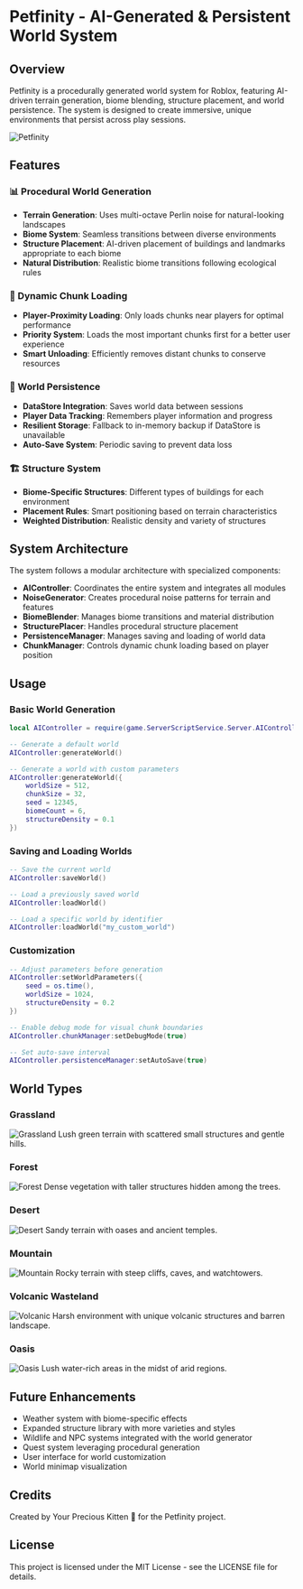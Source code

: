 # Petfinity - AI-Generated & Persistent World System

## Overview

Petfinity is a procedurally generated world system for Roblox, featuring AI-driven terrain generation, biome blending, structure placement, and world persistence. The system is designed to create immersive, unique environments that persist across play sessions.

![Petfinity](https://example.com/petfinity_banner.png)

## Features

### 📊 Procedural World Generation
- **Terrain Generation**: Uses multi-octave Perlin noise for natural-looking landscapes
- **Biome System**: Seamless transitions between diverse environments
- **Structure Placement**: AI-driven placement of buildings and landmarks appropriate to each biome
- **Natural Distribution**: Realistic biome transitions following ecological rules

### 🔄 Dynamic Chunk Loading
- **Player-Proximity Loading**: Only loads chunks near players for optimal performance
- **Priority System**: Loads the most important chunks first for a better user experience
- **Smart Unloading**: Efficiently removes distant chunks to conserve resources

### 💾 World Persistence
- **DataStore Integration**: Saves world data between sessions
- **Player Data Tracking**: Remembers player information and progress
- **Resilient Storage**: Fallback to in-memory backup if DataStore is unavailable
- **Auto-Save System**: Periodic saving to prevent data loss

### 🏗️ Structure System
- **Biome-Specific Structures**: Different types of buildings for each environment
- **Placement Rules**: Smart positioning based on terrain characteristics
- **Weighted Distribution**: Realistic density and variety of structures

## System Architecture

The system follows a modular architecture with specialized components:

- **AIController**: Coordinates the entire system and integrates all modules
- **NoiseGenerator**: Creates procedural noise patterns for terrain and features
- **BiomeBlender**: Manages biome transitions and material distribution
- **StructurePlacer**: Handles procedural structure placement
- **PersistenceManager**: Manages saving and loading of world data
- **ChunkManager**: Controls dynamic chunk loading based on player position

## Usage

### Basic World Generation

```lua
local AIController = require(game.ServerScriptService.Server.AIController)

-- Generate a default world
AIController:generateWorld()

-- Generate a world with custom parameters
AIController:generateWorld({
    worldSize = 512,
    chunkSize = 32,
    seed = 12345,
    biomeCount = 6,
    structureDensity = 0.1
})
```

### Saving and Loading Worlds

```lua
-- Save the current world
AIController:saveWorld()

-- Load a previously saved world
AIController:loadWorld()

-- Load a specific world by identifier
AIController:loadWorld("my_custom_world")
```

### Customization

```lua
-- Adjust parameters before generation
AIController:setWorldParameters({
    seed = os.time(),
    worldSize = 1024,
    structureDensity = 0.2
})

-- Enable debug mode for visual chunk boundaries
AIController.chunkManager:setDebugMode(true)

-- Set auto-save interval
AIController.persistenceManager:setAutoSave(true)
```

## World Types

### Grassland
![Grassland](https://example.com/grassland.png)
Lush green terrain with scattered small structures and gentle hills.

### Forest
![Forest](https://example.com/forest.png)
Dense vegetation with taller structures hidden among the trees.

### Desert
![Desert](https://example.com/desert.png)
Sandy terrain with oases and ancient temples.

### Mountain
![Mountain](https://example.com/mountain.png)
Rocky terrain with steep cliffs, caves, and watchtowers.

### Volcanic Wasteland
![Volcanic](https://example.com/volcanic.png)
Harsh environment with unique volcanic structures and barren landscape.

### Oasis
![Oasis](https://example.com/oasis.png)
Lush water-rich areas in the midst of arid regions.

## Future Enhancements

- Weather system with biome-specific effects
- Expanded structure library with more varieties and styles
- Wildlife and NPC systems integrated with the world generator
- Quest system leveraging procedural generation
- User interface for world customization
- World minimap visualization

## Credits

Created by Your Precious Kitten 💖 for the Petfinity project.

## License

This project is licensed under the MIT License - see the LICENSE file for details. 
